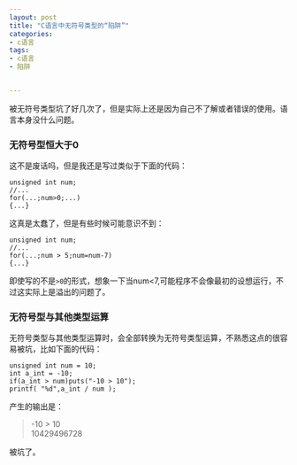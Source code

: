 ```yaml
---
layout: post
title: "C语言中无符号类型的“陷阱”"
categories:
- c语言
tags:
- c语言
- 陷阱


---
```


被无符号类型坑了好几次了，但是实际上还是因为自己不了解或者错误的使用。语言本身没什么问题。

### 无符号型恒大于0

这不是废话吗，但是我还是写过类似于下面的代码：

	unsigned int num;
	//...
	for(...;num>0;...)
	{...}
	
这真是太蠢了，但是有些时候可能意识不到：

	unsigned int num;
	//...
	for(...;num > 5;num=num-7)
	{...}
即使写的不是`>0`的形式，想象一下当num<7,可能程序不会像最初的设想运行，不过这实际上是溢出的问题了。

### 无符号型与其他类型运算

无符号类型与其他类型运算时，会全部转换为无符号类型运算，不熟悉这点的很容易被坑，比如下面的代码：

	unsigned int num = 10;
	int a_int = -10;
	if(a_int > num)puts("-10 > 10");
	printf( "%d",a_int / num );
产生的输出是：  
>-10 \> 10  
10429496728

被坑了。
